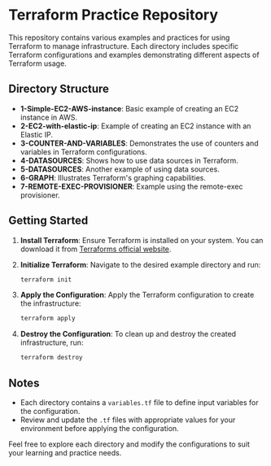 # Terraform Practice Repository

This repository contains various examples and practices for using Terraform to manage infrastructure. Each directory includes specific Terraform configurations and examples demonstrating different aspects of Terraform usage.

## Directory Structure

- **1-Simple-EC2-AWS-instance**: Basic example of creating an EC2 instance in AWS.
- **2-EC2-with-elastic-ip**: Example of creating an EC2 instance with an Elastic IP.
- **3-COUNTER-AND-VARIABLES**: Demonstrates the use of counters and variables in Terraform configurations.
- **4-DATASOURCES**: Shows how to use data sources in Terraform.
- **5-DATASOURCES**: Another example of using data sources.
- **6-GRAPH**: Illustrates Terraform's graphing capabilities.
- **7-REMOTE-EXEC-PROVISIONER**: Example using the remote-exec provisioner.

## Getting Started

1. **Install Terraform**: Ensure Terraform is installed on your system. You can download it from [Terraforms official website](https://www.terraform.io/downloads.html).
2. **Initialize Terraform**: Navigate to the desired example directory and run:

   ```bash
   terraform init
   ```

3. **Apply the Configuration**: Apply the Terraform configuration to create the infrastructure:

   ```bash
   terraform apply
   ```

4. **Destroy the Configuration**: To clean up and destroy the created infrastructure, run:

   ```bash
   terraform destroy
   ```

## Notes

- Each directory contains a `variables.tf` file to define input variables for the configuration.
- Review and update the `.tf` files with appropriate values for your environment before applying the configuration.

Feel free to explore each directory and modify the configurations to suit your learning and practice needs.
